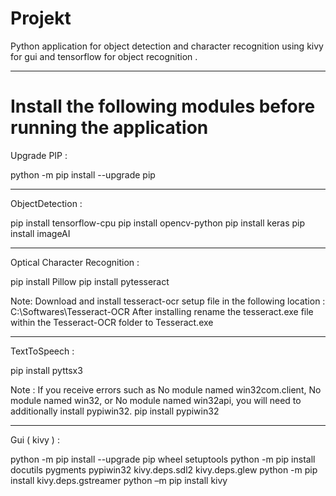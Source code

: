 # Projekt

Python application for object detection and character recognition using kivy for gui and tensorflow for object recognition .

----------------------------------------

# Install the following modules before running the application 

Upgrade PIP :

python -m pip install --upgrade pip

----------------------------------------

ObjectDetection :

pip install tensorflow-cpu
pip install opencv-python
pip install keras
pip install imageAI

----------------------------------------

Optical Character Recognition :

pip install Pillow
pip install pytesseract

Note:   Download and install tesseract-ocr setup file in the following location :
	C:\Softwares\Tesseract-OCR
	After installing rename the tesseract.exe file within the Tesseract-OCR folder to Tesseract.exe

----------------------------------------

TextToSpeech :

pip install pyttsx3

Note :  If you receive errors such as No module named win32com.client, No module named win32, or No
	module named win32api, you will need to additionally install pypiwin32.
	pip install pypiwin32

----------------------------------------

Gui ( kivy ) :

python -m pip install --upgrade pip wheel setuptools
python -m pip install docutils pygments pypiwin32 kivy.deps.sdl2 kivy.deps.glew
python -m pip install kivy.deps.gstreamer
python –m pip install kivy
